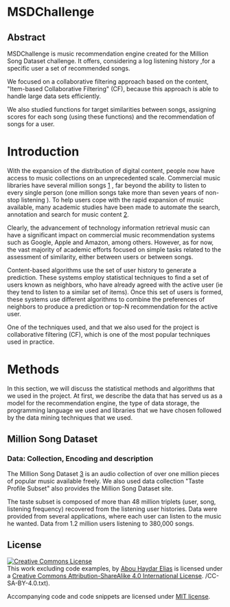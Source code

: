 MSDChallenge
============

Abstract
--------

MSDChallenge is music recommendation engine created for the Million Song Dataset challenge.
It offers, considering a log listening history ,for a specific user a set of recommended songs.

We focused on a collaborative filtering approach based on the content, "Item-based Collaborative Filtering" (CF), because this approach is able to handle large data sets efficiently.

We also studied functions for target similarities between songs, assigning scores for each song (using these functions) and the recommendation of songs for a user.

# Introduction

With the expansion of the distribution of digital content, people now have access to music collections on an unprecedented scale. Commercial music libraries have several million songs [1] , far beyond the ability to listen to every single person (one million songs take more than seven years of non-stop listening ).
To help users cope with the rapid expansion of music available, many academic studies have been made to automate the search, annotation and search for music content [2].

Clearly, the advancement of technology information retrieval music can have a significant impact on commercial music recommendation systems such as Google, Apple and Amazon, among others. However, as for now, the vast majority of academic efforts focused on simple tasks related to the assessment of similarity, either between users or between songs.

Content-based algorithms use the set of user history to generate a prediction. These systems employ statistical techniques to find a set of users known as neighbors, who have already agreed with the active user (ie they tend to listen to a similar set of items). Once this set of users is formed, these systems use different algorithms to combine the preferences of neighbors to produce a prediction or top-N recommendation for the active user.

One of the techniques used, and that we also used for the project is collaborative filtering (CF), which is one of the most popular techniques used in practice.

# Methods


In this section, we will discuss the statistical methods and algorithms that we used in the project. At first, we describe the data that has served us as a model for the recommendation engine, the type of data storage, the programming language we used and libraries that we have chosen followed by the data mining techniques that we used.


## Million Song Dataset

### Data: Collection, Encoding and description
The Million Song Dataset [3] is an audio collection of over one million pieces of popular music available freely. We also used data collection "Taste Profile Subset" also provides the Million Song Dataset site.

The taste subset is composed of more than 48 million triplets (user, song, listening frequency) recovered from the listening user histories. Data were provided from several applications, where each user can listen to the music he wanted. Data from 1.2 million users listening to 380,000 songs.

[1]: http://en.wikipedia.org/wiki/List_of_online_music_databases  "List of online music databases"
[2]: http://en.wikipedia.org/wiki/International_Society_for_Music_Information_Retrieval "ISMIR - The International Society for Music Information retreival"
[3]: http://cosmal.ucsd.edu/~gert/papers/msdc.pdf "The Million Song Dataset Challenge - B. McFee, T. Bertin-Mahieux, D. Ellis and G. Lanckriet, AdMIRe"

## License
<a rel="license" href="http://creativecommons.org/licenses/by-sa/4.0/"><img alt="Creative Commons License" style="border-width:0" src="https://i.creativecommons.org/l/by-sa/4.0/88x31.png" /></a><br /><span xmlns:dct="http://purl.org/dc/terms/" property="dct:title">This work excluding code examples,</span> by <a xmlns:cc="http://creativecommons.org/ns#" href="https://github.com/eliasah" property="cc:attributionName" rel="cc:attributionURL">Abou Haydar Elias</a> is licensed under a <a rel="license" href="http://creativecommons.org/licenses/by-sa/4.0/">Creative Commons Attribution-ShareAlike 4.0 International License</a>.
/CC-SA-BY-4.0.txt).

Accompanying code and code snippets are licensed under [MIT license](LICENSE/MIT.txt).
